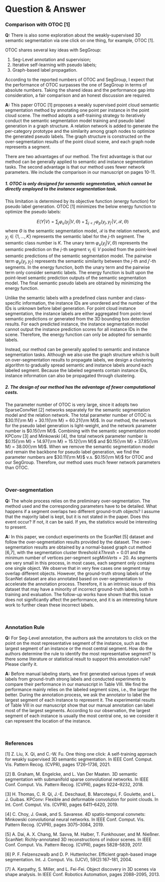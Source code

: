 # Question & Answer

### Comparison with OTOC [1]

**Q:** There is also some exploration about the weakly-supervised 3D semantic segmentation via one click on one thing, for example, OTOC [1].
  
OTOC shares several key ideas with SegGroup: 

1. Seg-Level annotation and supervision;
2. Iterative self-learning with pseudo labels;
3. Graph-based label propagation.

According to the reported numbers of OTOC and SegGroup, I expect that the performance of OTOC surpasses the one of SegGroup in terms of absolute numbers. Taking the shared ideas and the performance gap into consideration, a fair comparison and an honest discussion are required.

**A:** This paper OTOC [1] proposes a weakly supervised point cloud semantic segmentation method by annotating one point per instance in the point cloud scene. The method adopts a self-training strategy to iteratively conduct the semantic segmentation model training and pseudo label generation in a graph structure. A relation network is added to generate the per-category prototype and the similarity among graph nodes to optimize the generated pseudo labels. The graph structure is constructed on the over-segmentation results of the point cloud scene, and each graph node represents a segment.

There are two advantages of our method. The first advantage is that our method can be generally applied to semantic and instance segmentation tasks. The second advantage is that our method uses fewer network parameters. We include the comparison in our manuscript on pages 10-11.

##### 1. OTOC is only designed for semantic segmentation, which cannot be directly employed to the instance segmentation task.

This limitation is determined by its objective function (energy function) for pseudo label generation. OTOC [1] minimizes the below energy function to optimize the pseudo labels:

$$ E(Y|V) = \sum_{j}\varphi_{u}(y_j|V,\Theta) + \sum_{j<j'}\varphi_{p}(y_j,y_{j'}|V, \mathcal{R}, \Theta) $$
where $\Theta$ is the semantic segmentation model, $\mathcal{R}$ is the relation network, and $y_j\in\{1,\dots,K\}$ represents the semantic label for the $j$-th segment. The semantic class number is $K$. The unary term $\varphi_{u}(y_j|V,\Theta)$ represents the semantic prediction on the $j$-th segment $v_j\in V$ pooled from the point-level semantic predictions of the semantic segmentation model. The pairwise term $\varphi_{p}(y_j,y_{j'})$ represents the semantic similarity between the $j$-th and $j'$-th segments. In the energy function, both the unary term and the pairwise term only consider semantic labels. The energy function is built upon the point-level semantic prediction outputs of the semantic segmentation model. The final semantic pseudo labels are obtained by minimizing the energy function.
  
Unlike the semantic labels with a predefined class number and class-specific information, the instance IDs are unordered and the number of the IDs is unknown before label generation. For point cloud instance segmentation, the instance labels are either aggregated from point-level semantic predictions or generated from the 3D bounding box detection results. For each predicted instance, the instance segmentation model cannot output the instance prediction scores for all instance IDs in the scene.
Therefore, the energy function can only be adopted for semantic labels.
  
Instead, our method can be generally applied to semantic and instance segmentation tasks. Although we also use the graph structure which is built on over-segmentation results to propagate labels, we design a clustering algorithm to gradually spread semantic and instance labels around each labeled segment. Because the labeled segments contain instance IDs, instance information can also be propagated through clustering.
  
##### 2. The design of our method has the advantage of fewer computational costs.

The parameter number of OTOC is very large, since it adopts two SparseConvNet [2] networks separately for the semantic segmentation model and the relation network. The total parameter number of OTOC is $30.11{\rm M} + 30.11{\rm M} = 60.21{\rm M}$. In our method, the network for the pseudo label generation is light-weight, and the network parameter number is $0.15{\rm M}$. Combining with the semantic segmentation model KPConv [3] and Minkowski [4], the total network parameter number is $0.15{\rm M} + 14.97{\rm M} = 15.12{\rm M}$ and $0.15{\rm M} + 37.85{\rm M} = 38.00{\rm M}$. When we remove the semantic segmentation model and remain the backbone for pseudo label generation, we find the parameter numbers are $30.11{\rm M}$ v.s. $0.15{\rm M}$ for OTOC and our SegGroup. Therefore, our method uses much fewer network parameters than OTOC.

&nbsp;

### Over-segmentation

**Q:** The whole process relies on the preliminary over-segmentation. The method used and the corresponding parameters have to be detailed. What happens if a segment overlaps two different ground-truth objects? I assume that the majority label is kept, but it is not stated in the paper. Does this event occur? If not, it can be said. If yes, the statistics would be interesting to present.

**A:** In this paper, we conduct experiments on the ScanNet [5] dataset and follow the over-segmentation results provided by the dataset. The over-segmentation results are obtained by a normal-based graph cut method [6,7], with the segmentation cluster threshold $kThresh = 0.01$ and the minimum number of vertices per-segment $segMinVerts = 20$.
As segments are very small in this process, in most cases, each segment only contains one single object. We observe that in very few cases one segment may overlap different objects. However, the ground-truth strong labels of the ScanNet dataset are also annotated based on over-segmentation to accelerate the annotation process. Therefore, it is an intrinsic issue of this dataset that may have a minority of incorrect ground-truth labels, both in training and evaluation. The follow-up works have shown that this issue does not significantly affect the performance, and it is an interesting future work to further clean these incorrect labels.

&nbsp;

### Annotation Rule

**Q:** For Seg-Level annotation, the authors ask the annotators to click on the point on the most representative segment of the instance, such as the largest segment of an instance or the most central segment. How do the authors determine the rule to identify the most representative segment? Is there some literature or statistical result to support this annotation rule? Please clarify it.

**A:** Before manual labeling starts, we first generated various types of weak labels from ground-truth strong labels and conducted experiments to compare their performance in our manuscript in Table VIII. We find the performance mainly relies on the labeled segment sizes, i.e., the larger the better. During the annotation process, we ask the annotator to label the largest segment of each instance to represent it. 
The experimental results of Table VIII in our manuscript show that our manual annotation can label most of the largest segments.
According to our observation, the largest segment of each instance is usually the most central one, so we consider it can represent the location of the instance. 

&nbsp;

### References

[1] Z. Liu, X. Qi, and C.-W. Fu. One thing one click: A self-training approach for weakly supervised 3D semantic segmentation. In IEEE Conf. Comput. Vis. Pattern Recog. (CVPR), pages 1726–1736, 2021.

[2] B. Graham, M. Engelcke, and L. Van Der Maaten. 3D semantic segmentation with submanifold sparse convolutional networks. In IEEE Conf. Comput. Vis. Pattern Recog. (CVPR), pages 9224–9232, 2018.

[3] H. Thomas, C. R. Qi, J.-E. Deschaud, B. Marcotegui, F. Goulette, and L. J. Guibas. KPConv: Flexible and deformable convolution for point clouds. In Int. Conf. Comput. Vis. (CVPR), pages 6411–6420, 2019.

[4] C. Choy, J. Gwak, and S. Savarese. 4D spatio-temporal convnets: Minkowski convolutional neural networks. In IEEE Conf. Comput. Vis. Pattern Recog. (CVPR), pages 3075–3084, 2019.

[5] A. Dai, A. X. Chang, M. Savva, M. Halber, T. Funkhouser, and M. Nießner. ScanNet: Richly-annotated 3D reconstructions of indoor scenes. In IEEE Conf. Comput. Vis. Pattern Recog. (CVPR), pages 5828–5839, 2017.

[6] P. F. Felzenszwalb and D. P. Huttenlocher. Efficient graph-based image segmentation. Int. J. Comput. Vis. (IJCV), 59(2):167–181, 2004.

[7] A. Karpathy, S. Miller, and L. Fei-Fei. Object discovery in 3D scenes via shape analysis. In IEEE Conf. Robotics
Automation, pages 2088–2095, 2013.